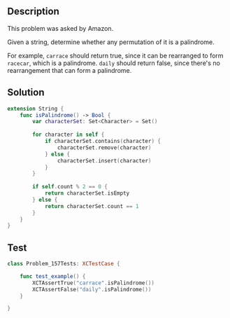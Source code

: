 ## Description

This problem was asked by Amazon.

Given a string, determine whether any permutation of it is a palindrome.

For example, `carrace` should return true, since it can be rearranged to form `racecar`, which is a palindrome. `daily` should return false, since there's no rearrangement that can form a palindrome.

## Solution

```swift
extension String {
    func isPalindrome() -> Bool {
        var characterSet: Set<Character> = Set()
        
        for character in self {
            if characterSet.contains(character) {
                characterSet.remove(character)
            } else {
                characterSet.insert(character)
            }
        }
        
        if self.count % 2 == 0 {
            return characterSet.isEmpty
        } else {
            return characterSet.count == 1
        }
    }
}
```

## Test

```swift
class Problem_157Tests: XCTestCase {

    func test_example() {
        XCTAssertTrue("carrace".isPalindrome())
        XCTAssertFalse("daily".isPalindrome())
    }

}
```